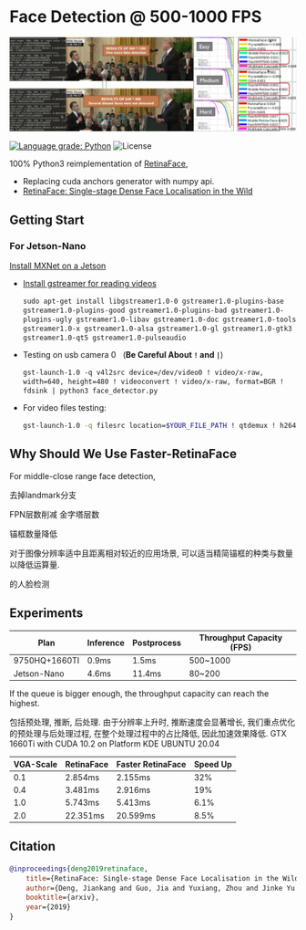 # Face Detection @ 500-1000 FPS

![Image of PR](docs/images/PR.webp)

[![Language grade: Python](https://img.shields.io/lgtm/grade/python/g/1996scarlet/faster-mobile-retinaface.svg?logo=lgtm&logoWidth=18)](https://lgtm.com/projects/g/1996scarlet/faster-mobile-retinaface/context:python)
![License](https://badgen.net/github/license/1996scarlet/faster-mobile-retinaface)

100% Python3 reimplementation of [RetinaFace](https://github.com/deepinsight/insightface/tree/master/RetinaFace),

* Replacing cuda anchors generator with numpy api.
* [RetinaFace: Single-stage Dense Face Localisation in the Wild](https://arxiv.org/abs/1905.00641)

## Getting Start

### For Jetson-Nano

[Install MXNet on a Jetson](https://mxnet.apache.org/get_started/jetson_setup)

* [Install gstreamer for reading videos](https://gstreamer.freedesktop.org/documentation/installing/on-linux.html?gi-language=c)

    ```shell
    sudo apt-get install libgstreamer1.0-0 gstreamer1.0-plugins-base gstreamer1.0-plugins-good gstreamer1.0-plugins-bad gstreamer1.0-plugins-ugly gstreamer1.0-libav gstreamer1.0-doc gstreamer1.0-tools gstreamer1.0-x gstreamer1.0-alsa gstreamer1.0-gl gstreamer1.0-gtk3 gstreamer1.0-qt5 gstreamer1.0-pulseaudio
    ```

* Testing on usb camera 0  &nbsp; (**Be Careful About `!` and `|`**)

    ```shell
    gst-launch-1.0 -q v4l2src device=/dev/video0 ! video/x-raw, width=640, height=480 ! videoconvert ! video/x-raw, format=BGR ! fdsink | python3 face_detector.py
    ```

* For video files testing:

    ```bash
    gst-launch-1.0 -q filesrc location=$YOUR_FILE_PATH ! qtdemux ! h264parse ! avdec_h264 ! video/x-raw, width=640, height=480 ! videoconvert ! video/x-raw, format=BGR ! fdsink | python3 face_detector.py
    ```

## Why Should We Use Faster-RetinaFace

For middle-close range face detection,

去掉landmark分支

FPN层数削减 金字塔层数

锚框数量降低

对于图像分辨率适中且距离相对较近的应用场景, 可以适当精简锚框的种类与数量以降低运算量.

的人脸检测

## Experiments

Plan | Inference | Postprocess | Throughput Capacity (FPS)
--------|-----|--------|---------
9750HQ+1660TI | 0.9ms | 1.5ms | 500~1000
Jetson-Nano | 4.6ms | 11.4ms | 80~200

If the queue is bigger enough, the throughput capacity can reach the highest.

包括预处理, 推断, 后处理. 由于分辨率上升时, 推断速度会显著增长, 我们重点优化的预处理与后处理过程, 在整个处理过程中的占比降低, 因此加速效果降低. GTX 1660Ti with CUDA 10.2 on Platform KDE UBUNTU 20.04

VGA-Scale | RetinaFace | Faster RetinaFace | Speed Up
--------|-----|--------|---------
0.1 | 2.854ms | 2.155ms | 32%
0.4 | 3.481ms | 2.916ms | 19%
1.0 | 5.743ms | 5.413ms | 6.1%
2.0 | 22.351ms | 20.599ms | 8.5%

## Citation

``` bibtex
@inproceedings{deng2019retinaface,
    title={RetinaFace: Single-stage Dense Face Localisation in the Wild},
    author={Deng, Jiankang and Guo, Jia and Yuxiang, Zhou and Jinke Yu and Irene Kotsia and Zafeiriou, Stefanos},
    booktitle={arxiv},
    year={2019}
}
```
